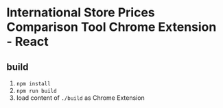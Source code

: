 # International Store Prices Comparison Tool Chrome Extension - React

## build

1. `npm install`
2. `npm run build`
3. load content of `./build` as Chrome Extension
